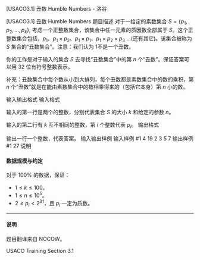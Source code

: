 



[USACO3.1] 丑数 Humble Numbers - 洛谷














[USACO3.1] 丑数 Humble Numbers
题目描述
对于一给定的素数集合 $S = \{ p_1, p_2, ..., p_k \}$, 考虑一个正整数集合，该集合中任一元素的质因数全部属于 $S$。这个正整数集合包括，$p_1$、$p_1 \times p_2$、$p_1 \times p_1$、$p_1 \times p_2 \times p_3$ ...(还有其它)。该集合被称为 $S$ 集合的“丑数集合”。注意：我们认为 $1$不是一个丑数。

你的工作是对于输入的集合 $S$ 去寻找“丑数集合”中的第 $n$ 个“丑数”。保证答案可以用 32 位有符号整数表示。

补充：丑数集合中每个数从小到大排列，每个丑数都是素数集合中的数的乘积，第 $n$ 个“丑数”就是在能由素数集合中的数相乘得来的（包括它本身）第 $n$ 小的数。

输入输出格式
输入格式

输入的第一行是两个的整数，分别代表集合 $S$ 的大小 $k$ 和给定的参数 $n$。

输入的第二行有 $k$ 互不相同的整数，第 $i$ 个整数代表 $p_i$。
输出格式

输出一行一个整数，代表答案。
输入输出样例
输入样例 #1
4 19
2 3 5 7
输出样例 #1
27
说明
#### 数据规模与约定

对于 $100\%$ 的数据，保证：

- $1 \leq k \leq 100$。
- $1 \leq n \leq 10^5$。
- $2 \leq p_i < 2^{31}$，且 $p_i$ 一定为质数。

---
#### 说明

题目翻译来自 NOCOW。

USACO Training Section 3.1







